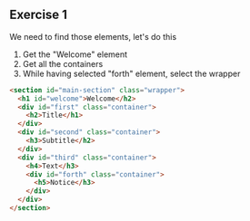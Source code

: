 ## Exercise 1

We need to find those elements, let's do this
1. Get the "Welcome" element
2. Get all the containers
3. While having selected "forth" element, select the wrapper

```html
<section id="main-section" class="wrapper">
  <h1 id="welcome">Welcome</h2>
  <div id="first" class="container">
    <h2>Title</h1>
  </div>
  <div id="second" class="container">
    <h3>Subtitle</h2>
  </div>
  <div id="third" class="container">
    <h4>Text</h3>
    <div id="forth" class="container">
      <h5>Notice</h3>
    </div>
  </div>
</section>
```
